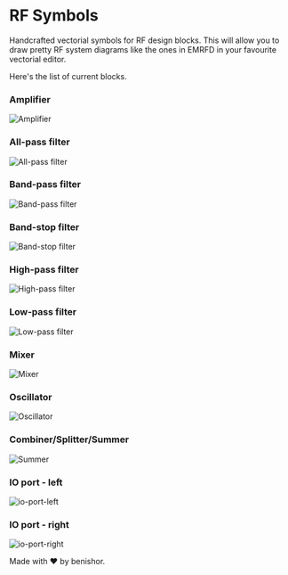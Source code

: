 # RF Symbols
Handcrafted vectorial symbols for RF design blocks. This will allow you to draw pretty RF system diagrams like the ones in EMRFD in your favourite vectorial editor.

Here's the list of current blocks.

### Amplifier
![Amplifier](https://cdn.rawgit.com/benishor/rf-symbols/master/svg/amp.svg)

### All-pass filter
![All-pass filter](https://cdn.rawgit.com/benishor/rf-symbols/master/svg/apf.svg)

### Band-pass filter
![Band-pass filter](https://cdn.rawgit.com/benishor/rf-symbols/master/svg/bpf.svg)

### Band-stop filter
![Band-stop filter](https://cdn.rawgit.com/benishor/rf-symbols/master/svg/bsf.svg)

### High-pass filter
![High-pass filter](https://cdn.rawgit.com/benishor/rf-symbols/master/svg/hpf.svg)

### Low-pass filter
![Low-pass filter](https://cdn.rawgit.com/benishor/rf-symbols/master/svg/lpf.svg)

### Mixer
![Mixer](https://cdn.rawgit.com/benishor/rf-symbols/master/svg/mixer.svg)

### Oscillator
![Oscillator](https://cdn.rawgit.com/benishor/rf-symbols/master/svg/osc.svg)

### Combiner/Splitter/Summer
![Summer](https://cdn.rawgit.com/benishor/rf-symbols/master/svg/summer.svg)

### IO port - left
![io-port-left](https://cdn.rawgit.com/benishor/rf-symbols/master/svg/io-left.svg)

### IO port - right
![io-port-right](https://cdn.rawgit.com/benishor/rf-symbols/master/svg/io-right.svg)

Made with :heart: by benishor.
